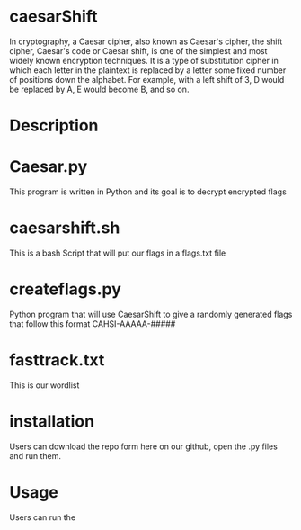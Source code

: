 # caesarShift
In cryptography, a Caesar cipher, also known as Caesar's cipher, the shift cipher, Caesar's code or Caesar shift, is one of the simplest and most widely known encryption techniques. It is a type of substitution cipher in which each letter in the plaintext is replaced by a letter some fixed number of positions down the alphabet. For example, with a left shift of 3, D would be replaced by A, E would become B, and so on.
# Description
# Caesar.py
This program is written in Python and its goal is to decrypt encrypted flags
# caesarshift.sh
This is a bash Script that will put our flags in a flags.txt file
# createflags.py
Python program that will use CaesarShift to give a randomly generated flags that follow this format CAHSI-AAAAA-#####
# fasttrack.txt
This is our wordlist
# installation
Users can download the repo form here on our github, open the .py files and run them.
# Usage
Users can run the 
